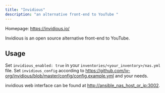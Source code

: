 ```yaml
---
title: "Invidious"
description: "an alternative front-end to YouTube "
---
```


Homepage: <https://invidious.io/>

Invidious is an open source alternative front-end to YouTube.

## Usage

Set `invidious_enabled: true` in your `inventories/<your_inventory>/nas.yml` file. Set `invidious_config` according to <https://github.com/iv-org/invidious/blob/master/config/config.example.yml> and your needs.

invidious web interface can be found at <http://ansible_nas_host_or_ip:3002>.
